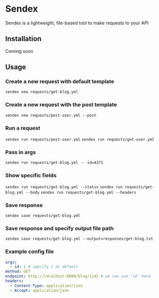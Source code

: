 # Sendex

Sendex is a lightweight, file-based tool to make requests to your API

## Installation

Coming soon

## Usage

### Create a new request with default template

`sendex new requests/get-blog.yml`

### Create a new request with the post template

`sendex new requests/post-user.yml --post`

### Run a request

`sendex run requests/post-user.yml`
`sendex run requests/get-user.yml`

### Pass in args

`sendex run requests/get-blog.yml -- id=4371`

### Show specific fields

`sendex run requests/get-blog.yml --status`
`sendex run requests/get-blog.yml --body`
`sendex run requests/get-blog.yml --headers`

### Save response

`sendex save requests/get-blog.yml`

### Save response and specify output file path

`sendex save requests/get-blog.yml --output=responses/get-blog.txt`

### Example config file

```yaml
args:
  - id: 1 # specify 1 as default
method: GET
endpoint: http://localhost:8000/blog/{id} # we can use 'id' here
headers:
  - Content-Type: application/json
  - Accept: application/json
```
